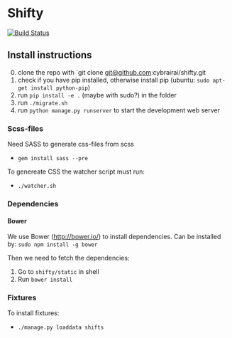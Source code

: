 # Shifty

[![Build Status](https://travis-ci.org/cybrairai/shifty.svg)](https://travis-ci.org/cybrairai/shifty)

## Install instructions

0. clone the repo with `git clone git@github.com:cybrairai/shifty.git
1. check if you have pip installed, otherwise install pip (ubuntu: `sudo apt-get install python-pip`)
2. run `pip install -e .` (maybe with sudo?) in the folder
3. run `./migrate.sh`
4. run `python manage.py runserver` to start the development web server

### Scss-files
Need SASS to generate css-files from scss
* `gem install sass --pre`

To genereate CSS the watcher script must run:
* `./watcher.sh`

### Dependencies
#### Bower
We use Bower (http://bower.io/) to install dependencies. Can be installed by:
```sudo npm install -g bower```

Then we need to fetch the dependencies:
1. Go to ```shifty/static``` in shell
2. Run ```bower install```

### Fixtures
To install fixtures:
* ```./manage.py loaddata shifts```
